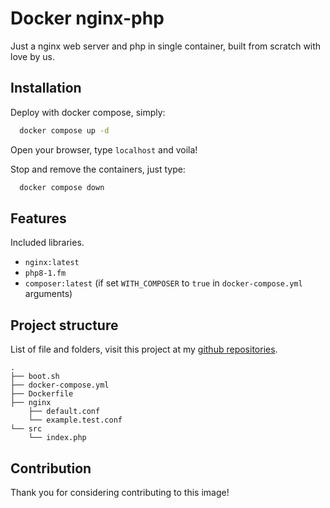 # Docker nginx-php

Just a nginx web server and php in single container, built from scratch with love by us.

## Installation

Deploy with docker compose, simply:

```bash
  docker compose up -d
```

Open your browser, type `localhost` and voila!

Stop and remove the containers, just type:

```bash
  docker compose down
```

## Features

Included libraries.

- `nginx:latest`
- `php8-1.fm`
- `composer:latest` (if set `WITH_COMPOSER` to `true` in `docker-compose.yml` arguments)

## Project structure

List of file and folders, visit this project at my [github repositories](https://breakdance.github.io/breakdance/).

```
.
├── boot.sh
├── docker-compose.yml
├── Dockerfile
├── nginx
    ├── default.conf
    └── example.test.conf
└── src
    └── index.php
```

## Contribution

Thank you for considering contributing to this image!
